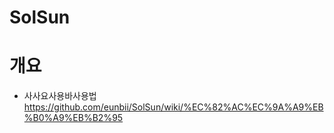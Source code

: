 # SolSun

# 개요

* 사사요사용바사용법
https://github.com/eunbii/SolSun/wiki/%EC%82%AC%EC%9A%A9%EB%B0%A9%EB%B2%95
